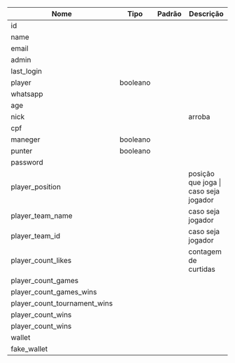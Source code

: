| Nome | Tipo | Padrão | Descrição |
|------|------|--------|-----------|
| id |  |  |  |
| name |  |  |  |
| email |  |  |  |
| admin |  |  |  |
| last_login |  |  |  |
| player | booleano |  |  |
| whatsapp |  |  |  |
| age |  |  |  |
| nick |  |  | arroba |
| cpf |  |  |  |
| maneger | booleano |  |  |
| punter | booleano |  |  |
| password |  |  |  |
| player_position |  |  | posição que joga \| caso seja jogador |
| player_team_name |  |  | caso seja jogador |
| player_team_id |  |  | caso seja jogador |
| player_count_likes |  |  | contagem de curtidas |
| player_count_games |  |  |  |
| player_count_games_wins |  |  |  |
| player_count_tournament_wins |  |  |  |
| player_count_wins |  |  |  |
| player_count_wins |  |  |  |
| wallet |  |  |  |
| fake_wallet |  |  |  |

